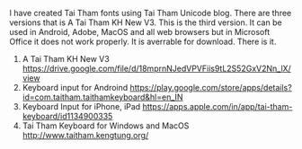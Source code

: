 I have created Tai Tham fonts using Tai Tham Unicode blog. There are three versions that is A Tai Tham KH New V3. This is the third version. It can be used in Android, Adobe,  MacOS and all web browsers but in Microsoft Office it does not work properly. It is averrable for download. There is it.
1. A Tai Tham KH New V3
https://drive.google.com/file/d/18mprnNJedVPVFiis9tL2S52GxV2Nn_lX/view
2. Keyboard input for Androind
https://play.google.com/store/apps/details?id=com.taitham.taithamkeyboard&hl=en_IN
3. Keyboard Input for iPhone, iPad
https://apps.apple.com/in/app/tai-tham-keyboard/id1134900335
4. Tai Tham Keyboard for Windows and MacOS 
http://www.taitham.kengtung.org/
